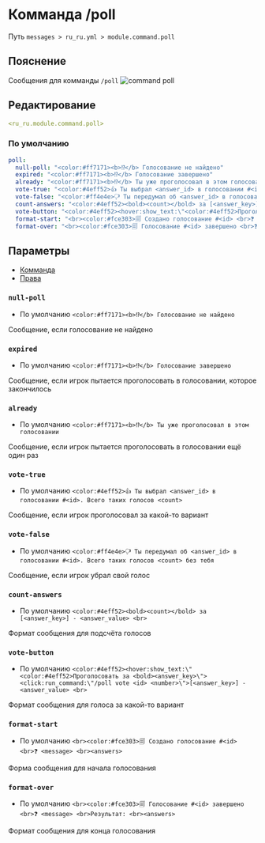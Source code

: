 # Комманда /poll
Путь `messages > ru_ru.yml > module.command.poll`

## Пояснение
Сообщения для комманды `/poll`
![command poll](/commandpoll.png)

## Редактирование
```yaml
<ru_ru.module.command.poll>
```

### По умолчанию
```yaml
poll:
  null-poll: "<color:#ff7171><b>⁉</b> Голосование не найдено"
  expired: "<color:#ff7171><b>⁉</b> Голосование завершено"
  already: "<color:#ff7171><b>⁉</b> Ты уже проголосовал в этом голосовании"
  vote-true: "<color:#4eff52>👍 Ты выбрал <answer_id> в голосовании #<id>. Всего таких голосов <count>"
  vote-false: "<color:#ff4e4e>🖓 Ты передумал об <answer_id> в голосовании #<id>. Всего таких голосов <count> без тебя"
  count-answers: "<color:#4eff52><bold><count></bold> за [<answer_key>] - <answer_value> <br>"
  vote-button: "<color:#4eff52><hover:show_text:\"<color:#4eff52>Проголосовать за <bold><answer_key>\"><click:run_command:\"/poll vote <id> <number>\">[<answer_key>] - <answer_value> <br>"
  format-start: "<br><color:#fce303>🗐 Создано голосование #<id> <br>❓ <message> <br><answers>"
  format-over: "<br><color:#fce303>🗐 Голосование #<id> завершено <br>❓ <message> <br>Результат: <br><answers>"
```

## Параметры

- [Комманда](/en/commands/module/command/poll/)
- [Права](/en/permissions/module/command/poll/)

### `null-poll`
- По умолчанию `<color:#ff7171><b>⁉</b> Голосование не найдено`

Сообщение, если голосование не найдено

### `expired`
- По умолчанию `<color:#ff7171><b>⁉</b> Голосование завершено`

Сообщение, если игрок пытается проголосовать в голосовании, которое закончилось

### `already`
- По умолчанию `<color:#ff7171><b>⁉</b> Ты уже проголосовал в этом голосовании`

Сообщение, если игрок пытается проголосовать в голосовании ещё один раз

### `vote-true`
- По умолчанию `<color:#4eff52>👍 Ты выбрал <answer_id> в голосовании #<id>. Всего таких голосов <count>`

Сообщение, если игрок проголосовал за какой-то вариант

### `vote-false`
- По умолчанию `<color:#ff4e4e>🖓 Ты передумал об <answer_id> в голосовании #<id>. Всего таких голосов <count> без тебя`

Сообщение, если игрок убрал свой голос

### `count-answers`
- По умолчанию `<color:#4eff52><bold><count></bold> за [<answer_key>] - <answer_value> <br>`

Формат сообщения для подсчёта голосов

### `vote-button`
- По умолчанию `<color:#4eff52><hover:show_text:\"<color:#4eff52>Проголосовать за <bold><answer_key>\"><click:run_command:\"/poll vote <id> <number>\">[<answer_key>] - <answer_value> <br>`

Формат сообщения для голоса за какой-то вариант

### `format-start`
- По умолчанию `<br><color:#fce303>🗐 Создано голосование #<id> <br>❓ <message> <br><answers>`

Форма сообщения для начала голосования

### `format-over`
- По умолчанию `<br><color:#fce303>🗐 Голосование #<id> завершено <br>❓ <message> <br>Результат: <br><answers>`

Формат сообщения для конца голосования


